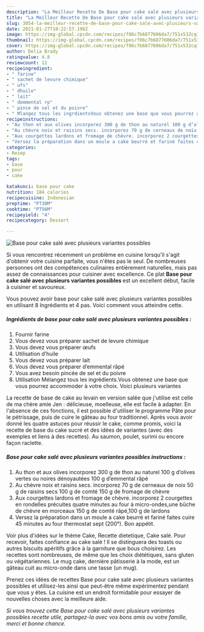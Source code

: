 ```yaml
---
description: "La Meilleur Recette De Base pour cake salé avec plusieurs variantes possibles"
title: "La Meilleur Recette De Base pour cake salé avec plusieurs variantes possibles"
slug: 3054-la-meilleur-recette-de-base-pour-cake-sale-avec-plusieurs-variantes-possibles
date: 2021-01-27T10:22:57.196Z
image: https://img-global.cpcdn.com/recipes/f86c7b6877606da7/751x532cq70/base-pour-cake-sale-avec-plusieurs-variantes-possibles-photo-principale-de-la-recette.jpg
thumbnail: https://img-global.cpcdn.com/recipes/f86c7b6877606da7/751x532cq70/base-pour-cake-sale-avec-plusieurs-variantes-possibles-photo-principale-de-la-recette.jpg
cover: https://img-global.cpcdn.com/recipes/f86c7b6877606da7/751x532cq70/base-pour-cake-sale-avec-plusieurs-variantes-possibles-photo-principale-de-la-recette.jpg
author: Delia Brady
ratingvalue: 4.8
reviewcount: 12
recipeingredient:
- " farine"
- " sachet de levure chimique"
- " ufs"
- " dhuile"
- " lait"
- " demmental rp"
- " pince de sel et du poivre"
- " Mlangez tous les ingrdientsVous obtenez une base que vous pourrez accommoder  votre choix Voici plusieurs variantes"
recipeinstructions:
- "Au thon et aux olives incorporez 300 g de thon au naturel 100 g d’olives vertes ou noires dénoyautées 100 g d’emmental râpé"
- "Au chèvre noix et raisins secs. incorporez 70 g de cerneaux de noix 50 g de raisins secs 100 g de comté 150 g de fromage de chèvre"
- "Aux courgettes lardons et fromage de chèvre. incorporez 2 courgettes en rondelles précuites quatre minutes au four à micro-ondes,une bûche de chèvre en morceaux 150 g de comté râpé,100 g de lardons"
- "Versez la préparation dans un moule a cake beurré et fariné faites cuire 45 minutes au four thermostat sept (200°). Bon appétit."
categories:
- Resep
tags:
- base
- pour
- cake

katakunci: base pour cake 
nutrition: 184 calories
recipecuisine: Indonesian
preptime: "PT30M"
cooktime: "PT56M"
recipeyield: "4"
recipecategory: Dessert

---
```



![Base pour cake salé avec plusieurs variantes possibles](https://img-global.cpcdn.com/recipes/f86c7b6877606da7/751x532cq70/base-pour-cake-sale-avec-plusieurs-variantes-possibles-photo-principale-de-la-recette.jpg)

Si vous rencontrez récemment un problème en cuisine lorsqu'il s'agit d'obtenir votre cuisine parfaite, vous n'êtes pas le seul. De nombreuses personnes ont des compétences culinaires entièrement naturelles, mais pas assez de connaissances pour cuisiner avec excellence. Ce plat <strong> Base pour cake salé avec plusieurs variantes possibles </strong> est un excellent début, facile à cuisiner et savoureux.

<!--inarticleads1-->

Vous pouvez avoir base pour cake salé avec plusieurs variantes possibles en utilisant 8 Ingrédients et 4 pas. Voici comment vous atteindre cette.

##### Ingrédients de base pour cake salé avec plusieurs variantes possibles :

1. Fournir  farine
1. Vous devez vous préparer  sachet de levure chimique
1. Vous devez vous préparer  œufs
1. Utilisation  d’huile
1. Vous devez vous préparer  lait
1. Vous devez vous préparer  d’emmental râpé
1. Vous avez besoin  pincée de sel et du poivre
1. Utilisation  Mélangez tous les ingrédients.Vous obtenez une base que vous pourrez accommoder à votre choix. Voici plusieurs variantes


La recette de base de cake au levain en version salée que j&#39;utilise est celle de ma chère amie Jen : délicieuse, moelleuse, elle est facile à adapter. En l&#39;absence de ces fonctions, il est possible d&#39;utiliser le programme Pâte pour le pétrissage, puis de cuire le gâteau au four traditionnel. Après vous avoir donné les quatre astuces pour réussir le cake, comme promis, voici la recette de base du cake sucré et des idées de variantes (avec des exemples et liens à des recettes). Au saumon, poulet, surimi ou encore façon raclette. 

<!--inarticleads2-->

##### Base pour cake salé avec plusieurs variantes possibles instructions :

1. Au thon et aux olives incorporez 300 g de thon au naturel 100 g d’olives vertes ou noires dénoyautées 100 g d’emmental râpé
1. Au chèvre noix et raisins secs. incorporez 70 g de cerneaux de noix 50 g de raisins secs 100 g de comté 150 g de fromage de chèvre
1. Aux courgettes lardons et fromage de chèvre. incorporez 2 courgettes en rondelles précuites quatre minutes au four à micro-ondes,une bûche de chèvre en morceaux 150 g de comté râpé,100 g de lardons
1. Versez la préparation dans un moule a cake beurré et fariné faites cuire 45 minutes au four thermostat sept (200°). Bon appétit.


Voir plus d&#39;idées sur le thème Cake, Recette dietetique, Cake salé. Pour recevoir, faites confiance au cake salé ! Il se distinguera des toasts ou autres biscuits apéritifs grâce à la garniture que bous choisirez. Les recettes sont nombreuses, de même que les choix diététiques, sans gluten ou végétariennes. Le mug cake, dernière pâtisserie à la mode, est un gâteau cuit au micro-onde dans une tasse (un mug). 

<!--inarticleads1-->

<p>
Prenez ces idées de recettes Base pour cake salé avec plusieurs variantes possibles et utilisez-les ainsi que peut-être même expérimentez pendant que vous y êtes. La cuisine est un endroit formidable pour essayer de nouvelles choses avec la meilleure aide.
</p>

<p>
<i>Si vous trouvez cette Base pour cake salé avec plusieurs variantes possibles recette utile, partagez-la avec vos bons amis ou votre famille, merci et bonne chance.</i>
</p>
